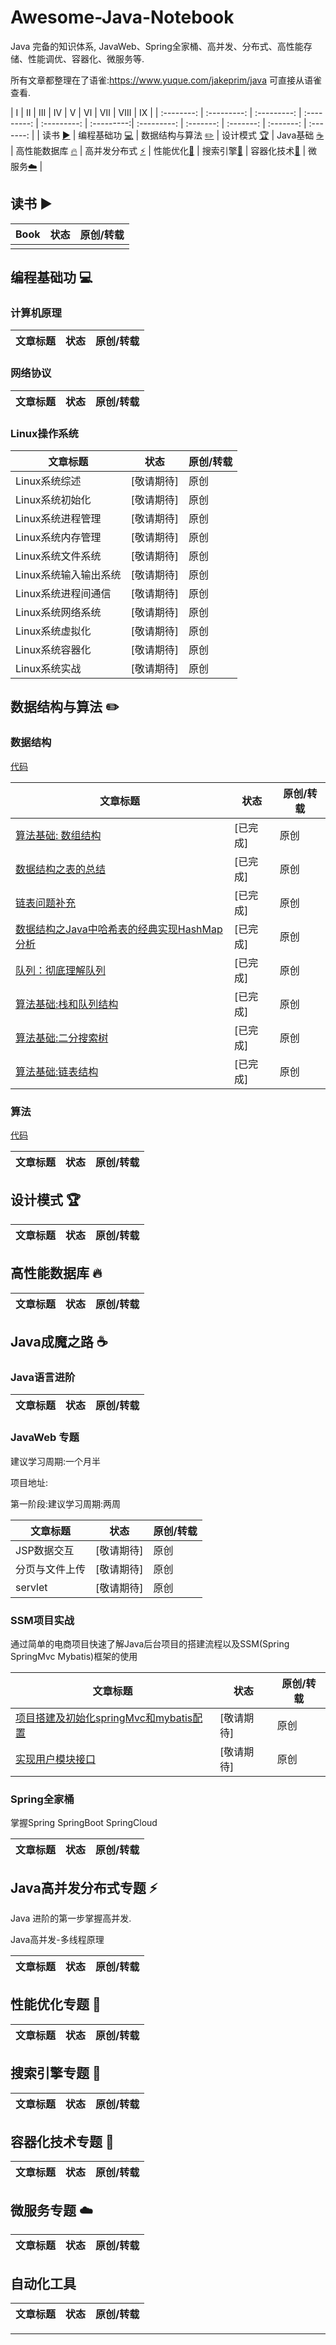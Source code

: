 # Awesome-Java-Notebook
Java 完备的知识体系, JavaWeb、Spring全家桶、高并发、分布式、高性能存储、性能调优、容器化、微服务等.

所有文章都整理在了语雀:https://www.yuque.com/jakeprim/java 可直接从语雀查看.

| Ⅰ | Ⅱ | Ⅲ | Ⅳ | Ⅴ | Ⅵ | Ⅶ | Ⅷ | Ⅸ |
| :--------: | :---------: | :---------: | :---------: | :---------: | :---------:| :---------: | :-------: | :-------: | :-------: | :-------: | 
| 读书 [:arrow_forward:](#读书-arrow_forward) | 编程基础功 [:computer:](#编程基础功-computer) | 数据结构与算法 [:pencil2:](#算法-pencil2) | 设计模式 [:trophy:](#设计模式-trophy) | Java基础 [:coffee:](#Java基础-coffee) | 高性能数据库 [:fire:](#高性能数据库-fire) | 高并发分布式 [:zap:](#高并发分布式-zap) | 性能优化[:rocket:](#性能优化-rocket) | 搜索引擎[:muscle:](#搜索引擎-muscle) | 容器化技术[:rabbit:](#容器化技术-rabbit) | 微服务[:cloud:](#容器化技术-cloud) |

## 读书 :arrow_forward:

| Book | 状态 | 原创/转载 |
| --- | --- | --- |
| | |

## 编程基础功 :computer:

### 计算机原理

| 文章标题 | 状态 | 原创/转载 |
| --- | --- | --- |

### 网络协议

| 文章标题 | 状态 | 原创/转载 |
| --- | --- | --- |

### Linux操作系统

| 文章标题 | 状态 | 原创/转载 |
| --- | --- | --- |
| Linux系统综述 | [敬请期待] | 原创 |
| Linux系统初始化 | [敬请期待] | 原创 |
| Linux系统进程管理 | [敬请期待] | 原创 |
| Linux系统内存管理 | [敬请期待] | 原创 |
| Linux系统文件系统 | [敬请期待] | 原创 |
| Linux系统输入输出系统 | [敬请期待] | 原创 |
| Linux系统进程间通信 | [敬请期待] | 原创 |
| Linux系统网络系统 | [敬请期待] | 原创 |
| Linux系统虚拟化 | [敬请期待] | 原创 |
| Linux系统容器化 | [敬请期待] | 原创 |
| Linux系统实战 | [敬请期待] | 原创 |

## 数据结构与算法 :pencil2:

### 数据结构
[代码](https://github.com/JakePrim/PrimFast/tree/master/PrimAlgorithm/Algorithm)

| 文章标题 | 状态 | 原创/转载 |
| --- | --- | --- |
| [算法基础: 数组结构](https://jakeprim.cn/2019/09/04/shuzu/) | [已完成] | 原创 |
| [数据结构之表的总结](https://www.jianshu.com/p/88a0e9c77fb1) | [已完成] | 原创 |
| [链表问题补充](https://www.jianshu.com/p/87d8e0320bb5) | [已完成] | 原创 |
| [数据结构之Java中哈希表的经典实现HashMap分析](https://www.jianshu.com/p/e15277533dcf) | [已完成] | 原创 |
| [队列：彻底理解队列](https://www.jianshu.com/p/1b8270f3c881) | [已完成] | 原创 |
| [算法基础:栈和队列结构](https://jakeprim.cn/2019/09/05/stackandqueue/) | [已完成] | 原创 |
| [算法基础:二分搜索树](https://jakeprim.cn/2019/09/02/bst1/) | [已完成] | 原创 |
| [算法基础:链表结构](https://jakeprim.cn/2019/09/11/linkedlist1/) | [已完成] | 原创 |

### 算法
[代码](https://github.com/JakePrim/PrimFast/tree/master/PrimAlgorithm/Algorithm)

| 文章标题 | 状态 | 原创/转载 |
| --- | --- | --- |

## 设计模式 :trophy:

| 文章标题 | 状态 | 原创/转载 |
| --- | --- | --- |

## 高性能数据库 :fire:

| 文章标题 | 状态 | 原创/转载 |
| --- | --- | --- |

## Java成魔之路 :coffee:

### Java语言进阶

| 文章标题 | 状态 | 原创/转载 |
| --- | --- | --- |

### JavaWeb 专题

建议学习周期:一个月半

项目地址:

第一阶段:建议学习周期:两周

| 文章标题 | 状态 | 原创/转载 |
| --- | --- | --- |
| JSP数据交互 |[敬请期待] | 原创 |
| 分页与文件上传 |[敬请期待] | 原创 |
| servlet |[敬请期待] | 原创 |

### SSM项目实战

通过简单的电商项目快速了解Java后台项目的搭建流程以及SSM(Spring SpringMvc Mybatis)框架的使用

| 文章标题 | 状态 | 原创/转载 |
| --- | --- | --- |
| [项目搭建及初始化springMvc和mybatis配置]() | [敬请期待] | 原创 |
| [实现用户模块接口]() | [敬请期待] | 原创 |

### Spring全家桶

掌握Spring SpringBoot SpringCloud

| 文章标题 | 状态 | 原创/转载 |
| --- | --- | --- |

## Java高并发分布式专题 :zap:

Java 进阶的第一步掌握高并发.

Java高并发-多线程原理

| 文章标题 | 状态 | 原创/转载 |
| --- | --- | --- |

## 性能优化专题 :rocket:

| 文章标题 | 状态 | 原创/转载 |
| --- | --- | --- |

## 搜索引擎专题 :muscle:

| 文章标题 | 状态 | 原创/转载 |
| --- | --- | --- |

## 容器化技术专题 :rabbit:

| 文章标题 | 状态 | 原创/转载 |
| --- | --- | --- |

## 微服务专题 :cloud:

| 文章标题 | 状态 | 原创/转载 |
| --- | --- | --- |

## 自动化工具

| 文章标题 | 状态 | 原创/转载 |
| --- | --- | --- |

---
